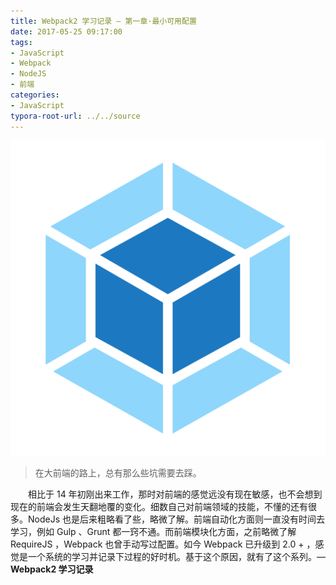 ```yaml
---
title: Webpack2 学习记录 — 第一章·最小可用配置
date: 2017-05-25 09:17:00
tags:
- JavaScript
- Webpack
- NodeJS
- 前端
categories:
- JavaScript
typora-root-url: ../../source
---
```


![logo](/images/webpack-guide-1/logo.svg)

<!-- more -->

> 在大前端的路上，总有那么些坑需要去踩。

　　相比于 14 年初刚出来工作，那时对前端的感觉远没有现在敏感，也不会想到现在的前端会发生天翻地覆的变化。细数自己对前端领域的技能，不懂的还有很多。NodeJs 也是后来粗略看了些，略微了解。前端自动化方面则一直没有时间去学习，例如 Gulp 、Grunt 都一窍不通。而前端模块化方面，之前略微了解 RequireJS ，Webpack 也曾手动写过配置。如今 Webpack 已升级到 2.0 + ，感觉是一个系统的学习并记录下过程的好时机。基于这个原因，就有了这个系列。— **Webpack2 学习记录**